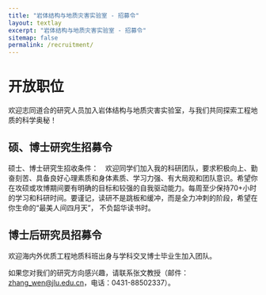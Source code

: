 ```yaml
---
title: "岩体结构与地质灾害实验室 - 招募令"
layout: textlay
excerpt: "岩体结构与地质灾害实验室 - 招募令"
sitemap: false
permalink: /recruitment/
---
```


# 开放职位

欢迎志同道合的研究人员加入岩体结构与地质灾害实验室，与我们共同探索工程地质的科学奥秘！

## 硕、博士研究生招募令

硕士、博士研究生招收条件： 欢迎同学们加入我的科研团队，要求积极向上、勤奋刻苦、具备良好心理素质和身体素质、学习力强、有大局观和团队意识。希望你在攻硕或攻博期间要有明确的目标和较强的自我驱动能力。每周至少保持70+小时的学习和科研时间。要谨记，读研不是跳板和缓冲，而是全力冲刺的阶段，希望在你生命的“最美人间四月天”， 不负韶华读书时。


## 博士后研究员招募令

欢迎海内外优质工程地质科班出身与学科交叉博士毕业生加入团队。   

如果您对我们的研究方向感兴趣，请联系张文教授（邮件：zhang_wen@jlu.edu.cn，电话：0431-88502337）。
